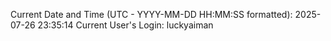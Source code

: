 Current Date and Time (UTC - YYYY-MM-DD HH:MM:SS formatted): 2025-07-26 23:35:14
Current User's Login: luckyaiman
